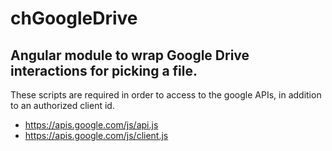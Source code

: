 # chGoogleDrive

## Angular module to wrap Google Drive interactions for picking a file.

These scripts are required in order to access to the google APIs, in addition to an authorized client id.
 - https://apis.google.com/js/api.js
 - https://apis.google.com/js/client.js